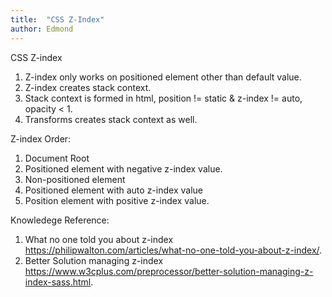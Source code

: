 ```yaml
---
title:  "CSS Z-Index"
author: Edmond
---
```


CSS Z-index
1. Z-index only works on positioned element other than default value.
2. Z-index creates stack context.
3. Stack context is formed in html, position != static & z-index != auto, opacity < 1.
4. Transforms creates stack context as well.

Z-index Order:
1. Document Root
2. Positioned element with negative z-index value.
3. Non-positioned element
4. Positioned element with auto z-index value
5. Position element with positive z-index value.

Knowledege Reference:
1. What no one told you about z-index
https://philipwalton.com/articles/what-no-one-told-you-about-z-index/.
2. Better Solution managing z-index
https://www.w3cplus.com/preprocessor/better-solution-managing-z-index-sass.html.